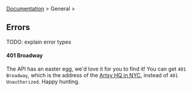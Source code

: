 [Documentation](/docs) &gt; General &gt;

## Errors

TODO: explain error types

#### 401 Broadway

The API has an easter egg, we'd love it for you to find it! You can get `401 Broadway`, which is the address of the [Artsy HQ in NYC](http://artsy.net/about), instead of `401 Unauthorized`. Happy hunting.
